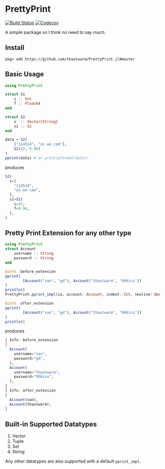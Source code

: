 # PrettyPrint

[![Build Status](https://travis-ci.com/thautwarm/PrettyPrint.jl.svg?branch=master)](https://travis-ci.com/thautwarm/PrettyPrint.jl)
[![Codecov](https://codecov.io/gh/thautwarm/PrettyPrint.jl/branch/master/graph/badge.svg)](https://codecov.io/gh/thautwarm/PrettyPrint.jl)

A simple package so I think no need to say much.

## Install

```
pkg> add https://github.com/thautwarm/PrettyPrint.jl#master
```
## Basic Usage
```julia
using PrettyPrint

struct S1
    i :: Int
    f :: Float64
end

struct S2
    s  :: Vector{String}
    s1 :: S1
end

data = S2(
    ["114514", "as we cam"],
    S1(42, 9.96)
)
pprint(data) # or print(pformat(data))
```

produces

```julia
S2(
  s=[
    "114514",
    "as we cam",
  ],
  s1=S1(
    i=42,
    f=9.96,
  ),
)
```

## Pretty Print Extension for any other type

```julia
using PrettyPrint
struct Account
    username :: String
    password :: String
end

@info :before_extension
pprint(
        [Account("van", "gd"), Account("thautwarm", "996icu")]
)
println()
PrettyPrint.pprint_impl(io, account::Account, indent::Int, newline::Bool) = print(io, "Account($(account.username))")

@info :after_extension
pprint(
        [Account("van", "gd"), Account("thautwarm", "996icu")]
)
println()
```

produces

```julia
[ Info: before_extension
[
  Account(
    username="van",
    password="gd",
  ),
  Account(
    username="thautwarm",
    password="996icu",
  ),
]
[ Info: after_extension
[
  Account(van),
  Account(thautwarm),
]
```

## Built-in Supported Datatypes

1. Vector
2. Tuple
3. Set
4. String

Any other datatypes are also supported with a default `pprint_impl`.